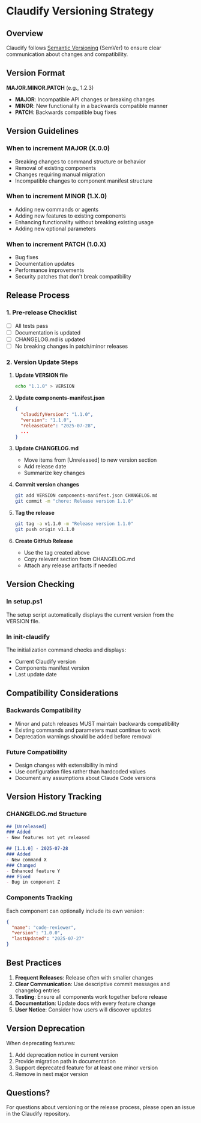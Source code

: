 # Claudify Versioning Strategy

## Overview

Claudify follows [Semantic Versioning](https://semver.org/) (SemVer) to ensure clear communication about changes and compatibility.

## Version Format

**MAJOR.MINOR.PATCH** (e.g., 1.2.3)

- **MAJOR**: Incompatible API changes or breaking changes
- **MINOR**: New functionality in a backwards compatible manner
- **PATCH**: Backwards compatible bug fixes

## Version Guidelines

### When to increment MAJOR (X.0.0)
- Breaking changes to command structure or behavior
- Removal of existing components
- Changes requiring manual migration
- Incompatible changes to component manifest structure

### When to increment MINOR (1.X.0)
- Adding new commands or agents
- Adding new features to existing components
- Enhancing functionality without breaking existing usage
- Adding new optional parameters

### When to increment PATCH (1.0.X)
- Bug fixes
- Documentation updates
- Performance improvements
- Security patches that don't break compatibility

## Release Process

### 1. Pre-release Checklist
- [ ] All tests pass
- [ ] Documentation is updated
- [ ] CHANGELOG.md is updated
- [ ] No breaking changes in patch/minor releases

### 2. Version Update Steps
1. **Update VERSION file**
   ```bash
   echo "1.1.0" > VERSION
   ```

2. **Update components-manifest.json**
   ```json
   {
     "claudifyVersion": "1.1.0",
     "version": "1.1.0",
     "releaseDate": "2025-07-28",
     ...
   }
   ```

3. **Update CHANGELOG.md**
   - Move items from [Unreleased] to new version section
   - Add release date
   - Summarize key changes

4. **Commit version changes**
   ```bash
   git add VERSION components-manifest.json CHANGELOG.md
   git commit -m "chore: Release version 1.1.0"
   ```

5. **Tag the release**
   ```bash
   git tag -a v1.1.0 -m "Release version 1.1.0"
   git push origin v1.1.0
   ```

6. **Create GitHub Release**
   - Use the tag created above
   - Copy relevant section from CHANGELOG.md
   - Attach any release artifacts if needed

## Version Checking

### In setup.ps1
The setup script automatically displays the current version from the VERSION file.

### In init-claudify
The initialization command checks and displays:
- Current Claudify version
- Components manifest version
- Last update date

## Compatibility Considerations

### Backwards Compatibility
- Minor and patch releases MUST maintain backwards compatibility
- Existing commands and parameters must continue to work
- Deprecation warnings should be added before removal

### Future Compatibility
- Design changes with extensibility in mind
- Use configuration files rather than hardcoded values
- Document any assumptions about Claude Code versions

## Version History Tracking

### CHANGELOG.md Structure
```markdown
## [Unreleased]
### Added
- New features not yet released

## [1.1.0] - 2025-07-28
### Added
- New command X
### Changed
- Enhanced feature Y
### Fixed
- Bug in component Z
```

### Components Tracking
Each component can optionally include its own version:
```json
{
  "name": "code-reviewer",
  "version": "1.0.0",
  "lastUpdated": "2025-07-27"
}
```

## Best Practices

1. **Frequent Releases**: Release often with smaller changes
2. **Clear Communication**: Use descriptive commit messages and changelog entries
3. **Testing**: Ensure all components work together before release
4. **Documentation**: Update docs with every feature change
5. **User Notice**: Consider how users will discover updates

## Version Deprecation

When deprecating features:
1. Add deprecation notice in current version
2. Provide migration path in documentation
3. Support deprecated feature for at least one minor version
4. Remove in next major version

## Questions?

For questions about versioning or the release process, please open an issue in the Claudify repository.